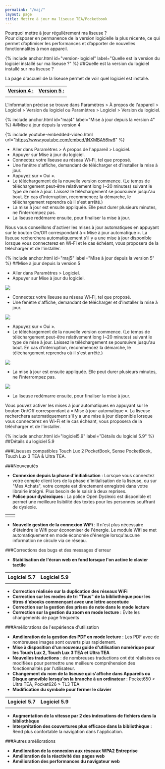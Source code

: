 ```yaml
---
permalink: "/maj/"
layout: page
title: Mettre à jour ma liseuse TEA/Pocketbook
---
```


<p class="protip">
    <span class="title">Pourquoi mettre à jour régulièrement ma liseuse ?</span><br />
    Pour disposer en permanence de la version logicielle la plus récente, ce qui permet d’optimiser les performances et d’apporter de nouvelles fonctionnalités à mon appareil.
</p>

{% include anchor.html id="version-logiciel" label="Quelle est la version du logiciel installé sur ma liseuse ?" %}
##Quelle est la version du logiciel installé sur ma liseuse ?

La page d'accueil de la liseuse permet de voir quel logiciel est installé.

<table class="table table-bordered" style="text-align:center">
    <tr>
        <th><a href="#maj4">Version 4 :</a></th>
        <th><a href="#maj5">Version 5 :</a></th>
    </tr>
    <tr>
        <td><a href="#maj4"><img src="/images/index-info-3.jpg" alt=""></a></td>
        <td><a href="#maj5"><img src="/images/index-info-5.jpg" alt=""></a></td>    </tr>
</table>

L'information précise se trouve dans Paramètres > À propos de l'appareil > Logiciel > Version du logiciel ou Paramètres > Logiciel > Version du logiciel.

{% include anchor.html id="maj4" label="Mise à jour depuis la version 4" %}
##Mise à jour depuis la version 4

{% include youtube-embedded-video.html url="https://www.youtube.com/embed/jNXMBA56iw8" %}

- Aller dans Paramètres > À propos de l'appareil > Logiciel.
- Appuyer sur Mise à jour du logiciel.
- Connectez votre liseuse au réseau Wi-Fi, tel que proposé.
- Une fenêtre s'affiche, demandant de télécharger et d'installer la mise à jour.
- Appuyez sur « Oui ».
- Le téléchargement de la nouvelle version commence. (Le temps de téléchargement peut-être relativement long (~20 minutes) suivant le type de mise à jour. Laissez le téléchargement se poursuivre jusqu'au bout. En cas d'interruption, recommencez la démarche, le téléchargement reprendra où il s'est arrêté.)
- La mise à jour est ensuite appliquée. Elle peut durer plusieurs minutes, ne l'interrompez pas.
- La liseuse redémarre ensuite, pour finaliser la mise à jour.

Nous vous conseillons d'activer les mises à jour automatiques en appuyant sur le bouton On/Off correspondant à « Mise à jour automatique ». La liseuse recherchera automatiquement s'il y a une mise à jour disponible lorsque vous connecterez en Wi-Fi et le cas échéant, vous proposera de la télécharger et de l'installer.

{% include anchor.html id="maj5" label="Mise à jour depuis la version 5" %}
##Mise à jour depuis la version 5

- Aller dans Paramètres > Logiciel.
- Appuyer sur Mise à jour du logiciel.

![](/images/majv5-1.jpg)

- Connectez votre liseuse au réseau Wi-Fi, tel que proposé.
- Une fenêtre s'affiche, demandant de télécharger et d'installer la mise à jour.

![](/images/majv5-2.jpg)

- Appuyez sur « Oui ».
- Le téléchargement de la nouvelle version commence. (Le temps de téléchargement peut-être relativement long (~20 minutes) suivant le type de mise à jour. Laissez le téléchargement se poursuivre jusqu'au bout. En cas d'interruption, recommencez la démarche, le téléchargement reprendra où il s'est arrêté.)

![](/images/majv5-3.jpg)

- La mise à jour est ensuite appliquée. Elle peut durer plusieurs minutes, ne l'interrompez pas.

![](/images/majv5-5.jpg)

- La liseuse redémarre ensuite, pour finaliser la mise à jour.

Vous pouvez activer les mises à jour automatiques en appuyant sur le bouton On/Off correspondant à « Mise à jour automatique ». La liseuse recherchera automatiquement s'il y a une mise à jour disponible lorsque vous connecterez en Wi-Fi et le cas échéant, vous proposera de la télécharger et de l'installer.

{% include anchor.html id="logiciel5.9" label="Détails du logiciel 5.9" %}
##Détails du logiciel 5.9

###Liseuses compatibles
Touch Lux 2 PocketBook, Sense PocketBook, Touch Lux 3 TEA & Ultra TEA.

###Nouveautés

- **Connexion depuis la phase d'initialisation** : Lorsque vous connectez votre compte client lors de la phase d'initialisation de la liseuse, ou sur "Mes Achats", votre compte est directement enregistré dans votre librairie intégré. Plus besoin de le saisir à deux reprises.
- **Police pour dyslexiques** : La police Open Dyslexic est disponible et permet une meilleure lisibilité des textes pour les personnes souffrant de dyslexie.

<table class="table table-bordered" style="text-align:center">
    <tr>
        <td><img src="/images/5-9-1.jpg" alt=""></td>
        <td><img src="/images/5-9-2.jpg" alt=""></td>    </tr>
</table>

- **Nouvelle gestion de la connexion WiFi** : Il n'est plus nécessaire d'éteindre le Wifi pour économiser de l'énergie. Le module Wifi se met automatiquement en mode économie d'énergie lorsqu'aucune information ne circule via ce réseau.

###Corrections des bugs et des messages d'erreur

- **Stabilisation de l'écran web en fond lorsque l'on active le clavier tactile**

<table class="table table-bordered" style="text-align:center">
    <tr>
        <th>Logiciel 5.7</th>
        <th>Logiciel 5.9</th>
    </tr>
    <tr>
        <td><img src="/images/5-9-3.jpg" alt=""></td>
        <td><img src="/images/5-9-4.jpg" alt=""></td>    </tr>
</table>

- **Correction réalisée sur la duplication des réseaux WiFi**
- **Correction sur les modes de tri "Tous" de la bibliothèque pour les titres d'ebooks commençant avec une lettre accentuée**
- **Correction sur la gestion des prises de note dans le mode lecture**
- **Correction sur la gestion du zoom en mode lecture** : Évite les changements de page fréquents

###Améliorations de l'expérience d'utilisation
- **Amélioration de la gestion des PDF en mode lecture** : Les PDF avec de nombreuses images sont ouverts plus rapidement.
- **Mise à disposition d'un nouveau guide d'utilisation numérique pour les Touch Lux 2, Touch Lux 3 TEA et Ultra TEA**
- **Nouvelles traductions** : de nombreuses traductions ont été réalisées ou modifiées pour permettre une meilleure compréhension des fonctionnalités par l'utilisateur.
- **Changement du nom de la liseuse qui s'affiche dans Appareils ou Disque amovible lorsqu'on la branche à un ordinateur** : Pocket650 ­> Ultra TEA, Pocket626 ­> TL3 TEA
- **Modification du symbole pour fermer le clavier**

<table class="table table-bordered" style="text-align:center">
    <tr>
        <th>Logiciel 5.7</th>
        <th>Logiciel 5.9</th>
    </tr>
    <tr>
        <td><img src="/images/5-9-5.jpg" alt=""></td>
        <td><img src="/images/5-9-6.jpg" alt=""></td>    </tr>
</table>

- **Augmentation de la vitesse par 2 des indexations de fichiers dans la bibliothèque**
- **Interprétation des couvertures plus efficace dans la bibliothèque** : Rend plus confortable la navigation dans l'application.

###Autres améliorations
- **Amélioration de la connexion aux réseaux WPA­2 Entreprise**
- **Amélioration de la réactivité des pages web**
- **Amélioration des performances du navigateur web**
